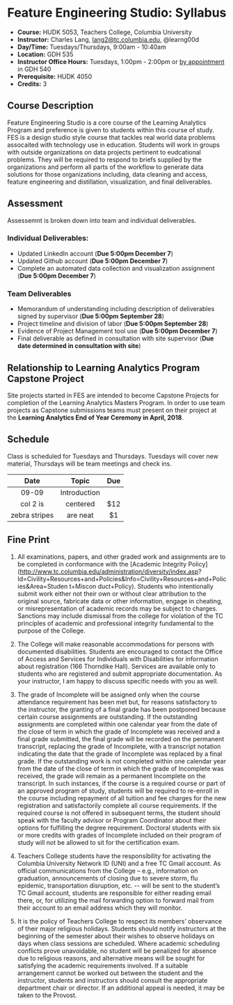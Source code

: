 # Feature Engineering Studio: Syllabus

* **Course:** HUDK 5053, Teachers College, Columbia University
* **Instructor:** Charles Lang, [lang2@tc.columbia.edu](mailto:lang2@tc.columbia.edu), @learng00d
* **Day/Time:** Tuesdays/Thursdays, 9:00am - 10:40am 
* **Location:** GDH 535
* **Instructor Office Hours:** Tuesdays, 1:00pm - 2:00pm or [by appointment](mailto:lang2@tc.columbia.edu) in GDH 540
*  **Prerequisite:** HUDK 4050
*  **Credits:** 3

## Course Description

Feature Engineering Studio is a core course of the Learning Analytics Program and preference is given to students within this course of study. FES is a design studio style course that tackles real world data problems assocaited with technology use in education. Students will work in groups with outside organizations on data projects pertinent to eudcational problems. They will be required to respond to briefs supplied by the organizations and perform all parts of the workflow to generate data solutions for those organizations including, 
data cleaning and access, feature engineering and distillation, visualization, and final deliverables.

## Assessment

Assessemnt is broken down into team and individual deliverables.

### Individual Deliverables:

* Updated LinkedIn account (**Due 5:00pm December 7**)
* Updated Github account (**Due 5:00pm December 7**)
* Complete an automated data collection and visualization assignment (**Due 5:00pm December 7**)

### Team Deliverables

* Memorandum of understanding including description of deliverables signed by supervisor (**Due 5:00pm September 28**)
* Project timeline and division of labor (**Due 5:00pm September 28**)
* Evidence of Project Management tool use (**Due 5:00pm December 7**)
* Final deliverable as defined in consultation with site supervisor (**Due date determined in consultation with site**)

## Relationship to Learning Analytics Program Capstone Project

Site projects started in FES are intended to become Capstone Projects for completion of the Learning Analytics Masters Program. In order to use team projects as Capstone submissions teams must present on their project at the **Learning Analytics End of Year Ceremony in April, 2018**.

## Schedule

Class is scheduled for Tuesdays and Thursdays. Tuesdays will cover new material, Thursdays will be team meetings and check ins.

| Date          | Topic         | Due   |
| :-----------: |:-------------:| :----:|
| 09-09      | Introduction |  |
| col 2 is      | centered      |   $12 |
| zebra stripes | are neat      |    $1 |

## Fine Print

1. All examinations, papers, and other graded work and assignments are to be completed in conformance with the [Academic Integrity Policy](http://www.tc.columbia.edu/administration/diversity/index.asp? Id=Civility+Resources+and+Policies&Info=Civility+Resources+and+Policies&Area=Studen t+Miscon duct+Policy). Students who intentionally submit work either not their own or without clear attribution to the original source, fabricate data or other information, engage in cheating, or misrepresentation of academic records may be subject to charges. Sanctions may include dismissal from the college for violation of the TC principles of academic and professional integrity fundamental to the purpose of the College.

2. The College will make reasonable accommodations for persons with documented disabilities. Students are encouraged to contact the Office of Access and Services for Individuals with Disabilities for information about registration (166 Thorndike Hall). Services are available only to students who are registered and submit appropriate documentation. As your instructor, I am happy to discuss specific needs with you as well.

3. The grade of Incomplete will be assigned only when the course attendance requirement has been met but, for reasons satisfactory to the instructor, the granting of a final grade has been postponed because certain course assignments are outstanding. If the outstanding assignments are completed within one calendar year from the date of the close of term in which the grade of Incomplete was received and a final grade submitted, the final grade will be recorded on the permanent transcript, replacing the grade of Incomplete, with a transcript notation indicating the date that the grade of Incomplete was replaced by a final grade. If the outstanding work is not completed within one calendar year from the date of the close of term in which the grade of Incomplete was received, the grade will remain as a permanent Incomplete on the transcript. In such instances, if the course is a required course or part of an approved program of study, students will be required to re-enroll in the course including repayment of all tuition and fee charges for the new registration and satisfactorily complete all course requirements. If the required course is not offered in subsequent terms, the student should speak with the faculty advisor or Program Coordinator about their options for fulfilling the degree requirement. Doctoral students with six or more credits with grades of Incomplete included on their program of study will not be allowed to sit for the certification exam.

4. Teachers College students have the responsibility for activating the Columbia University Network ID (UNI) and a free TC Gmail account. As official communications from the College – e.g., information on graduation, announcements of closing due to severe storm, flu epidemic, transportation disruption, etc. -- will be sent to the student’s TC Gmail account, students are responsible for either reading email there, or, for utilizing the mail forwarding option to forward mail from their account to an email address which they will monitor.

5. It is the policy of Teachers College to respect its members’ observance of their major religious holidays. Students should notify instructors at the beginning of the semester about their wishes to observe holidays on days when class sessions are scheduled. Where academic scheduling conflicts prove unavoidable, no student will be penalized for absence due to religious reasons, and alternative means will be sought for satisfying the academic requirements involved. If a suitable arrangement cannot be worked out between the student and the instructor, students and instructors should consult the appropriate department chair or director. If an additional appeal is needed, it may be taken to the Provost.
